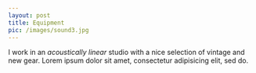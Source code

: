 ```yaml
---
layout: post
title: Equipment
pic: /images/sound3.jpg
---
```


I work in an _acoustically linear_ studio with a nice selection of vintage and new gear. Lorem ipsum dolor sit amet, consectetur adipisicing elit, sed do.
